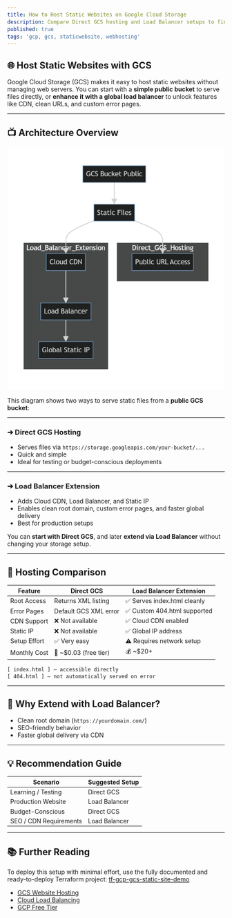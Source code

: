 ```yaml
---
title: How to Host Static Websites on Google Cloud Storage
description: Compare Direct GCS hosting and Load Balancer setups to find the best way to deploy static websites on Google Cloud.
published: true
tags: 'gcp, gcs, staticwebsite, webhosting'
---
```


## 🌐 Host Static Websites with GCS

Google Cloud Storage (GCS) makes it easy to host static websites without managing web servers. You can start with a **simple public bucket** to serve files directly, or **enhance it with a global load balancer** to unlock features like CDN, clean URLs, and custom error pages.

---

## 📺 Architecture Overview

!["Static Site Hosting Options"](https://github.com/jdevto/blog/raw/main/images/gcs-website.png)

This diagram shows two ways to serve static files from a **public GCS bucket**:

---

### ➔ Direct GCS Hosting

* Serves files via `https://storage.googleapis.com/your-bucket/...`
* Quick and simple
* Ideal for testing or budget-conscious deployments

---

### ➔ Load Balancer Extension

* Adds Cloud CDN, Load Balancer, and Static IP
* Enables clean root domain, custom error pages, and faster global delivery
* Best for production setups

You can **start with Direct GCS**, and later **extend via Load Balancer** without changing your storage setup.

---

## 🧱 Hosting Comparison

| Feature      | Direct GCS              | Load Balancer Extension     |
| ------------ | ----------------------- | --------------------------- |
| Root Access  | Returns XML listing     | ✅ Serves index.html cleanly |
| Error Pages  | Default GCS XML error   | ✅ Custom 404.html supported |
| CDN Support  | ❌ Not available         | ✅ Cloud CDN enabled         |
| Static IP    | ❌ Not available         | ✅ Global IP address         |
| Setup Effort | ✅ Very easy             | ⚠️ Requires network setup   |
| Monthly Cost | 💚 \~\$0.03 (free tier) | 💰 \~\$20+                  |

```plaintext
[ index.html ] — accessible directly
[ 404.html ] — not automatically served on error
```

---

## 🚀 Why Extend with Load Balancer?

* Clean root domain (`https://yourdomain.com/`)
* SEO-friendly behavior
* Faster global delivery via CDN

---

## 💡 Recommendation Guide

| Scenario               | Suggested Setup |
| ---------------------- | --------------- |
| Learning / Testing     | Direct GCS      |
| Production Website     | Load Balancer   |
| Budget-Conscious       | Direct GCS      |
| SEO / CDN Requirements | Load Balancer   |

---

## 📚 Further Reading

To deploy this setup with minimal effort, use the fully documented and ready-to-deploy Terraform project: [tf-gcp-gcs-static-site-demo](https://github.com/jdevto/tf-gcp-gcs-static-site-demo)

* [GCS Website Hosting](https://cloud.google.com/storage/docs/hosting-static-website)
* [Cloud Load Balancing](https://cloud.google.com/load-balancing)
* [GCP Free Tier](https://cloud.google.com/free)
